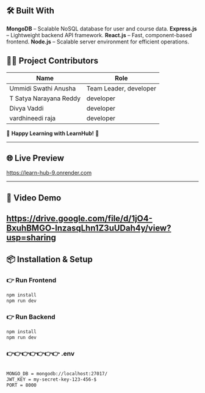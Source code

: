 
## 🛠️ Built With

**MongoDB** – Scalable NoSQL database for user and course data.
**Express.js** – Lightweight backend API framework.
**React.js** – Fast, component-based frontend.
**Node.js** – Scalable server environment for efficient operations.



## 👨‍💻 Project Contributors
|Name|Role|
|----|-----|
|Ummidi Swathi Anusha|Team Leader, developer|
|T Satya Narayana Reddy|developer|
|Divya Vaddi|developer|
|vardhineedi raja|developer|



📖 **Happy Learning with LearnHub!** 📖

---

## 🌐 Live Preview

 https://learn-hub-9.onrender.com

---



## 🎥 Video Demo

https://drive.google.com/file/d/1jO4-BxuhBMGO-lnzasqLhn1Z3uUDah4y/view?usp=sharing
--

## 📦 Installation & Setup

### 👉 Run Frontend
```bash
npm install
npm run dev
```

### 👉 Run Backend
```bash
npm install
npm run dev
```
###  👉👉👉👉👉👉👉 .env
```bash

MONGO_DB = mongodb://localhost:27017/
JWT_KEY = my-secret-key-123-456-$
PORT = 8000
```
